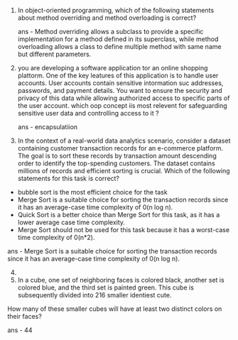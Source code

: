 
1. In object-oriented programming, which of the following statements about method overriding and method overloading is correct?
   
   ans - Method overriding allows a subclass to provide a specific implementation for a method defined in its superclass, while method overloading allows a class to define multiple method with same name but different parameters.
  
2. you are developing a software application tor an online shopping plattorm. One of the key leatures of this application is to handle user accounts. User accounts contain sensitive intormation suc addresses, passwords, and payment details. You want to ensure the security and privacy of this data while allowing authorized access to specific parts of the user account. which oop concept iis most relevent for safeguarding sensitive user data and controlling access to it ?

	ans - encapsulatiion

3. In the context of a real-world data analytics scenario, consider a dataset containing customer transaction records for an e-commerce platform. The goal is to sort these records by transaction amount descending order to identify the top-spending customers. The dataset contains millions of records and efficient sorting is crucial. Which of the following statements for this task is correct?

- bubble sort is the most efficient choice for the task
- Merge Sort is a suitable choice for sorting the transaction records since it has an average-case time complexity of 0(n log n).
- Quick Sort is a better choice than Merge Sort for this task, as it has a lower average case time complexity.
- Merge Sort should not be used for this task because it has a worst-case time complexity of 0(n*2).

ans - Merge Sort is a suitable choice for sorting the transaction records since it has an average-case time complexity of 0(n log n).

4. 
1. In a cube, one set of neighboring faces is colored black, another set is colored blue, and the third set is painted green. This cube is subsequently divided into 216 smaller identiest cute.

How many of these smaller cubes will have at least two distinct colors on their faces?

ans - 44

